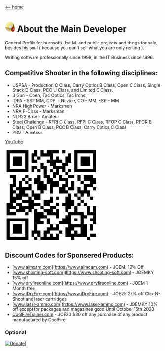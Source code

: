[ <-- home](README.md)
# ![logo](img/BSLogo_32x32.png) About the Main Developer

General Profile for burnsoft/ Joe M. and public projects and things for sale, besides his soul ( because you can't sell what you are only renting ).

Writing software professionally since 1998, in the IT Business since 1996. 

## Competitive Shooter in the following disciplines:

* USPSA - Production C Class, Carry Optics B Class, Open C Class, Single Stack D Class, PCC U Class, and Limited C Class.
* 3 Gun - Open, Tac Optics, Tac Irons
* IDPA - SSP MM, CDP. - Novice, CO - MM, ESP - MM
* NRA High Power - Marksmen
* NRA F-Class - Marksman
* NLR22 Base - Amateur
* Steel Challenge - RFRI C Class, RFPI C Class, RFOP C Class, RFOR B Class, Open B Class, PCC B Class, Carry Optics C Class
* PRS - Amateur


[YouTube](http://jm.myguncollection.net)

![logo](img/jm.png)

## Discount Codes for Sponsered Products:

* [www.aimcam.com](https://www.aimcam.com) - JOEM. 10% Off
* [www.shooting-soft.com](https://www.shooting-soft.com) - JOEMKY  15% off 
* [www.dryfireonline.com](https://www.dryfireonline.com) - JOEM   1 Month free  
* [www.iDryFire.com](https://www.iDryFire.com) - JOE25    25% off Clip-N-Shoot and laser cartridges
* [www.laser-ammo.com](https://www.laser-ammo.com) - JOEMKY   10% off except for packages and magazines good Until October 15th 2023
* [CoolFireTrainer.com](https://coolfiretrainer.com) - JOE30   $30 off any purchase of any product manufactured by CoolFire.



### Optional

[![Donate](https://www.paypalobjects.com/en_US/i/btn/btn_donateCC_LG.gif)](https://www.paypal.com/cgi-bin/webscr?cmd=_s-xclick&hosted_button_id=JSW8XEMQVH4BE)]
